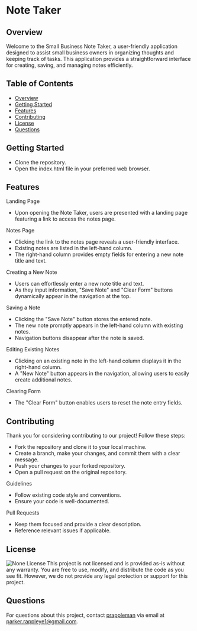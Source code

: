 # Note Taker

## Overview
Welcome to the Small Business Note Taker, a user-friendly application designed to assist small business owners in organizing thoughts and keeping track of tasks. This application provides a straightforward interface for creating, saving, and managing notes efficiently.

## Table of Contents
- [Overview](#overview)
- [Getting Started](#getting-started)
- [Features](#features)
- [Contributing](#contributing)
- [License](#license)
- [Questions](#questions)

## Getting Started
* Clone the repository.
* Open the index.html file in your preferred web browser.

## Features

Landing Page
* Upon opening the Note Taker, users are presented with a landing page featuring a link to access the notes page.

Notes Page
* Clicking the link to the notes page reveals a user-friendly interface.
* Existing notes are listed in the left-hand column.
* The right-hand column provides empty fields for entering a new note title and text.

Creating a New Note
* Users can effortlessly enter a new note title and text.
* As they input information, "Save Note" and "Clear Form" buttons dynamically appear in the navigation at the top.

Saving a Note
* Clicking the "Save Note" button stores the entered note.
* The new note promptly appears in the left-hand column with existing notes.
* Navigation buttons disappear after the note is saved.

Editing Existing Notes
* Clicking on an existing note in the left-hand column displays it in the right-hand column.
* A "New Note" button appears in the navigation, allowing users to easily create additional notes.

Clearing Form
* The "Clear Form" button enables users to reset the note entry fields.

## Contributing
Thank you for considering contributing to our project! Follow these steps:

* Fork the repository and clone it to your local machine.
* Create a branch, make your changes, and commit them with a clear message.
* Push your changes to your forked repository.
* Open a pull request on the original repository.

Guidelines
* Follow existing code style and conventions.
* Ensure your code is well-documented.

Pull Requests
* Keep them focused and provide a clear description.
* Reference relevant issues if applicable.

## License
![None License](https://img.shields.io/badge/License-None-brightgreen)
This project is not licensed and is provided as-is without any warranty. You are free to use, modify, and distribute the code as you see fit. However, we do not provide any legal protection or support for this project.


## Questions
For questions about this project, contact [prappleman](https://github.com/prappleman) via email at parker.rappleye1@gmail.com.
